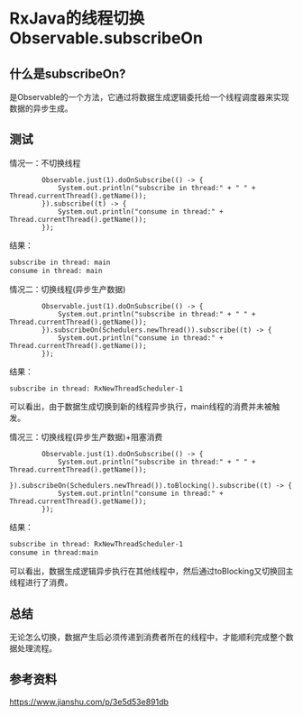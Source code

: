 # RxJava的线程切换Observable.subscribeOn

## 什么是subscribeOn?

是Observable的一个方法，它通过将数据生成逻辑委托给一个线程调度器来实现数据的异步生成。

## 测试

情况一：不切换线程
```
        Observable.just(1).doOnSubscribe(() -> {
            System.out.println("subscribe in thread:" + " " + Thread.currentThread().getName());
        }).subscribe((t) -> {
            System.out.println("consume in thread:" + Thread.currentThread().getName());
        });
```
结果：
```html
subscribe in thread: main
consume in thread: main
```

情况二：切换线程(异步生产数据)
```
        Observable.just(1).doOnSubscribe(() -> {
            System.out.println("subscribe in thread:" + " " + Thread.currentThread().getName());
        }).subscribeOn(Schedulers.newThread()).subscribe((t) -> {
            System.out.println("consume in thread:" + Thread.currentThread().getName());
        });
```
结果：
```html
subscribe in thread: RxNewThreadScheduler-1
```
可以看出，由于数据生成切换到新的线程异步执行，main线程的消费并未被触发。

情况三：切换线程(异步生产数据)+阻塞消费
```
        Observable.just(1).doOnSubscribe(() -> {
            System.out.println("subscribe in thread:" + " " + Thread.currentThread().getName());
        }).subscribeOn(Schedulers.newThread()).toBlocking().subscribe((t) -> {
            System.out.println("consume in thread:" + Thread.currentThread().getName());
        });
```
结果：
```html
subscribe in thread: RxNewThreadScheduler-1
consume in thread:main
```
可以看出，数据生成逻辑异步执行在其他线程中，然后通过toBlocking又切换回主线程进行了消费。

## 总结
无论怎么切换，数据产生后必须传递到消费者所在的线程中，才能顺利完成整个数据处理流程。

## 参考资料

https://www.jianshu.com/p/3e5d53e891db